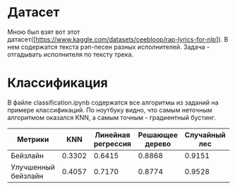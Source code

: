 # Датасет
Мною был взят вот этот датасет([https://www.kaggle.com/datasets/ceebloop/rap-lyrics-for-nlp]). В нем содержатся текста рэп-песен разных исполнителей. Задача - отгадывать исполнителя по тексту трека.

# Классификация
В файле classification.ipynb содержатся все алгоритмы из заданий на примере классификаций. По ноутбуку видно, что самым неточным алгоритмом оказался KNN, а самым точным - градиентный бустинг.

| Метрики            | KNN   | Линейная регрессия | Решающее дерево | Случайный лес | Градиентный бустинг |
|--------------------|-------|--------------------|------------------|---------------|----------------------|
| Бейзлайн           | 0.3302  | 0.6415               | 0.8868             | 0.9151          | 0.9340                 |
| Улучшенный бейзлайн| 0.4057  | 0.7170               | 0.8774             | 0.9528          | 0.9528                 |
